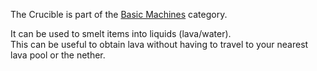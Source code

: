 The Crucible is part of the [Basic Machines](https://github.com/Slimefun/Slimefun4/wiki/Basic-Machines) category.

It can be used to smelt items into liquids (lava/water).  
This can be useful to obtain lava without having to travel to your nearest lava pool or the nether.  
